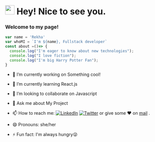 <h1><img src="https://emojis.slackmojis.com/emojis/images/1531849430/4246/blob-sunglasses.gif?1531849430" width="30"/> Hey! Nice to see you.</h1>
<h3>Welcome to my page!</h3>

```javascript
var name = 'Rekha'
var whoMI = `I'm ${name}, Fullstack developer`
const about =()=> {
  console.log("I'm eager to know about new technologies");
  console.log("I love fiction");
  console.log("I'm big Harry Potter Fan");
}
```


- 🔭 I’m currently working on Something cool!
- 🌱 I’m currently learning React.js
- 👯 I’m looking to collaborate on Javascript
- 💬 Ask me about My Project 

- 📫 How to reach me:   <a href="https://www.linkedin.com/in/rekha-kumari-905a60164/" target="_blank"><img alt="LinkedIn" src="https://img.shields.io/badge/linkedin-%230077B5.svg?&style=for-the-badge&logo=linkedin&logoColor=white" /></a>  [![Twitter](https://img.shields.io/badge/Twitter-1DA1F2?style=for-the-badge&logo=twitter&logoColor=white)](https://twitter.com/RekhaKu7)
or give some ♥ on [mail](mailto:rekhakumari44400@gmail.com) .
- 😄 Pronouns: she/her
- ⚡ Fun fact: I'm always hungry😜

